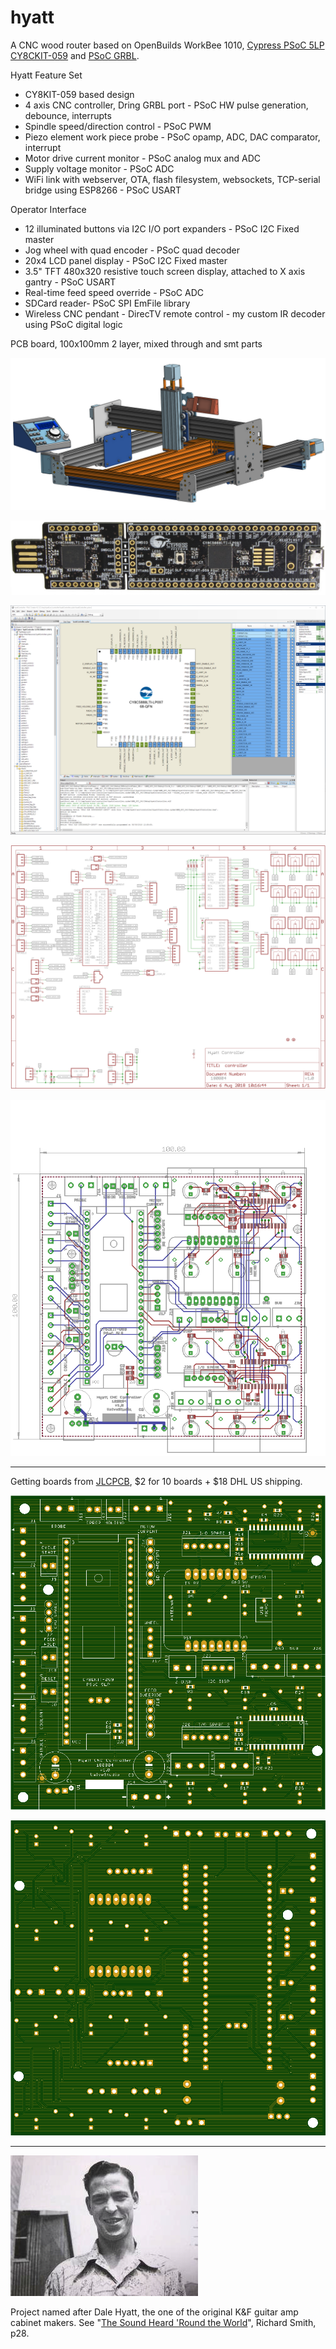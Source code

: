 # hyatt
A CNC wood router based on OpenBuilds WorkBee 1010, [Cypress PSoC 5LP CY8CKIT-059](http://www.cypress.com/documentation/development-kitsboards/cy8ckit-059-psoc-5lp-prototyping-kit-onboard-programmer-and) and [PSoC GRBL](https://github.com/bdring/Grbl_USB_Native). 

Hyatt Feature Set
* CY8KIT-059 based design
* 4 axis CNC controller, Dring GRBL port - PSoC HW pulse generation, debounce, interrupts
* Spindle speed/direction control - PSoC PWM
* Piezo element work piece probe - PSoC opamp, ADC, DAC comparator, interrupt
* Motor drive current monitor - PSoC analog mux and ADC
* Supply voltage monitor - PSoC ADC
* WiFi link with webserver, OTA, flash filesystem, websockets, TCP-serial bridge using ESP8266 - PSoC USART

Operator Interface
* 12 illuminated buttons via I2C I/O port expanders - PSoC I2C Fixed master
* Jog wheel with quad encoder - PSoC quad decoder
* 20x4 LCD panel display - PSoC I2C Fixed master
* 3.5" TFT 480x320 resistive touch screen display, attached to X axis gantry - PSoC USART
* Real-time feed speed override - PSoC ADC
* SDCard reader- PSoC SPI EmFile library
* Wireless CNC pendant - DirecTV remote control - my custom IR decoder using PSoC digital logic

PCB board, 100x100mm 2 layer, mixed through and smt parts


![WorkBee](images/workbee-hyatt.png)

![cy8ckit](images/cy8ckit-059.jpg)

![pins](images/psoc5pins.png)

![schematic](images/schematic.png)

![board](images/board.png)

---

Getting boards from [JLCPCB](https://jlcpcb.com/), $2 for 10 boards + $18 DHL US shipping.

![PCB Component Side](images/hyatt-PCB-component-v1.0-180804.png)

![PCB Solder Side](images/hyatt-PCB-solder-v1.0-180804.png)

---

![Dale Hyatt](images/DaleHyatt.jpg)

Project named after Dale Hyatt, the one of the original K&F guitar amp cabinet makers. See "[The Sound Heard 'Round the World](https://www.halleonardbooks.com/product/viewproduct.action?itemid=332779 "Fender - The Sound Heard 'Round the World")", Richard Smith, p28. 

